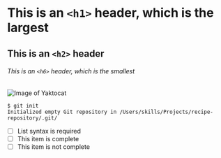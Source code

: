 # This is an `<h1>` header, which is the largest

## This is an `<h2>` header

###### This is an `<h6>` header, which is the smallest

![Image of Yaktocat](https://octodex.github.com/images/yaktocat.png)

``` 
$ git init
Initialized empty Git repository in /Users/skills/Projects/recipe-repository/.git/
```
- [ ] List syntax is required
- [ ] This item is complete
- [ ] This item is not complete
